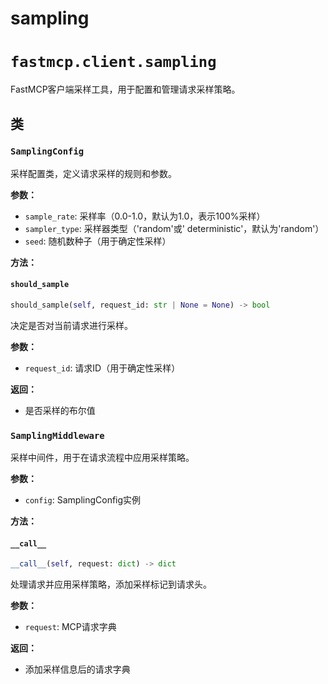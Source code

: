 # sampling

# `fastmcp.client.sampling`

FastMCP客户端采样工具，用于配置和管理请求采样策略。

## 类

### `SamplingConfig`

采样配置类，定义请求采样的规则和参数。

**参数：**
- `sample_rate`: 采样率（0.0-1.0，默认为1.0，表示100%采样）
- `sampler_type`: 采样器类型（'random'或' deterministic'，默认为'random'）
- `seed`: 随机数种子（用于确定性采样）

**方法：**

#### `should_sample`

```python
should_sample(self, request_id: str | None = None) -> bool
```

决定是否对当前请求进行采样。

**参数：**
- `request_id`: 请求ID（用于确定性采样）

**返回：**
- 是否采样的布尔值

### `SamplingMiddleware`

采样中间件，用于在请求流程中应用采样策略。

**参数：**
- `config`: SamplingConfig实例

**方法：**

#### `__call__`

```python
__call__(self, request: dict) -> dict
```

处理请求并应用采样策略，添加采样标记到请求头。

**参数：**
- `request`: MCP请求字典

**返回：**
- 添加采样信息后的请求字典